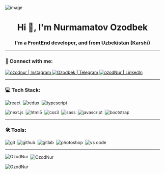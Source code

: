 ![image](https://github.com/halfrost/halfrost/blob/master/icons/header_.png)
<h1 align="center">Hi 👋, I'm Nurmamatov Ozodbek</h1>
<h3 align="center">I'm a FrontEnd developer, and from Uzbekistan (Karshi)</h3>

---

### 🤝 Connect with me:
<p align="left center">
<a href="https://instagram.com/ozod_muhandis" target="_blank">
  <img align="center" alt="ozodnur | Instagram" src="https://img.shields.io/badge/instagram-E4405F.svg?&style=for-the-badge&logo=instagram&logoColor=white" />
</a>
<a href="https://t.me/Nurmamatov_Ozodbek" target="_blank">
  <img align="center" alt="Ozodbek | Telegram" src="https://img.shields.io/badge/telegram-4680C2.svg?&style=for-the-badge&logo=telegram&logoColor=white" />
</a>
<a href="https://www.linkedin.com/in/ozodbek-nurmamatov/" target="_blank">
  <img align="center" alt="ozodNur | LinkedIn" src="https://img.shields.io/badge/linkedin-0077B5.svg?&style=for-the-badge&logo=linkedin&logoColor=white" />
</a>
</p>

---

### 💻 Tech Stack:
<p align="left"><img alt="react" src="https://img.shields.io/badge/react-61DAFB.svg?&style=for-the-badge&logo=react&logoColor=fff" />&nbsp;
<img alt="redux" src="https://img.shields.io/badge/redux-764ABC.svg?&style=for-the-badge&logo=redux&logoColor=fff" />&nbsp;
<img alt="typescript" src="https://img.shields.io/badge/typescript-007ACC.svg?&style=for-the-badge&logo=typescript&logoColor=fff" />&nbsp;
  
<img alt="next.js" src="https://img.shields.io/badge/next.js-000.svg?&style=for-the-badge&logo=next.js&logoColor=fff" />&nbsp;
<img alt="html5" src="https://img.shields.io/badge/html-E34F26.svg?&style=for-the-badge&logo=html5&logoColor=fff" />&nbsp;
<img alt="css3" src="https://img.shields.io/badge/css-1572B6.svg?&style=for-the-badge&logo=css3&logoColor=fff" />&nbsp;
<img alt="sass" src="https://img.shields.io/badge/sass-CF649A.svg?&style=for-the-badge&logo=sass&logoColor=fff" />&nbsp;
<img alt="javascript" src="https://img.shields.io/badge/javascript-F7DF1E.svg?&style=for-the-badge&logo=javascript&logoColor=fff" />&nbsp;
<img alt="bootstrap" src="https://img.shields.io/badge/bootstrap-7610F7.svg?&style=for-the-badge&logo=bootstrap&logoColor=fff" />&nbsp;
</p>
  
---

### 🛠 Tools:

<img alt="git" src="https://img.shields.io/badge/git-F05033.svg?&style=for-the-badge&logo=git&logoColor=fff" />&nbsp;
<img alt="github" src="https://img.shields.io/badge/github-000.svg?&style=for-the-badge&logo=github&logoColor=fff" />&nbsp;
<img alt="gitlab" src="https://img.shields.io/badge/gitlab-380D75.svg?&style=for-the-badge&logo=gitlab&logoColor=fff" />&nbsp;
<img alt="photoshop" src="https://img.shields.io/badge/photoshop-31A8FF.svg?&style=for-the-badge&logo=adobe-photoshop&logoColor=fff" />&nbsp;
<img alt="vs code" src="https://img.shields.io/badge/vs code-007ACC.svg?&style=for-the-badge&logo=visual-studio-code&logoColor=fff" />&nbsp;

---

<p><img align="left" src="https://github-readme-stats.vercel.app/api/top-langs?username=OzodNur&show_icons=true&locale=en&layout=compact" alt="OzodNur" /></p>

<p>&nbsp;<img align="center" src="https://github-readme-stats.vercel.app/api?username=OzodNur&show_icons=true&locale=en" alt="OzodNur" /></p>

<p><img align="center" src="https://github-readme-streak-stats.herokuapp.com/?user=OzodNur&" alt="OzodNur" /></p>
